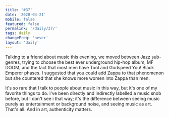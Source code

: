 ```yaml
---
title: '#37'
date: '2020-04-21'
mobile: false
featured: false
permalink: '/daily/37/'
tags: daily
changeFreq: 'never'
layout: 'daily'
---
```


Talking to a friend about music this evening, we moved between Jazz sub-genres, trying to choose the best ever underground hip-hop album, MF DOOM, and the fact that most men have Tool and Godspeed You! Black Emperor phases. I suggested that you could add Zappa to that phenomenon but she countered that she knows more women into Zappa than men.

It's so rare that I talk to people about music in this way, but it's one of my favorite things to do. I've been directly and indirectly labelled a music snob before, but I don't see i that way; it's the difference between seeing music purely as entertainment or background noise, and seeing music as art. That's all. And in art, authenticity matters.
